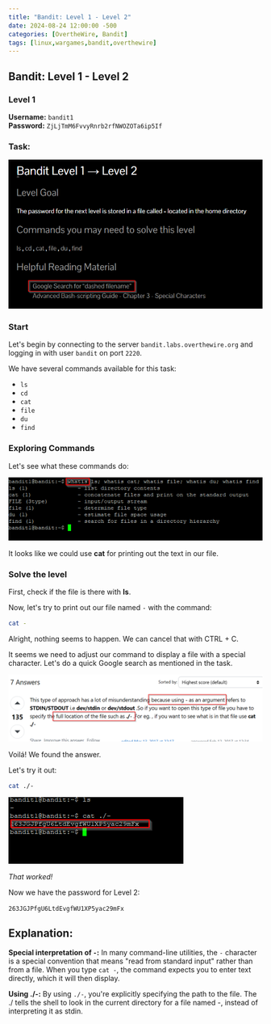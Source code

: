 ```yaml
---
title: "Bandit: Level 1 - Level 2"
date: 2024-08-24 12:00:00 -500 
categories: [OvertheWire, Bandit]
tags: [linux,wargames,bandit,overthewire]
---
```



## Bandit: Level 1 - Level 2
### Level 1

**Username:** `bandit1`  
**Password:** `ZjLjTmM6FvvyRnrb2rfNWOZOTa6ip5If`

### Task:

![Task](assets/img/Bandit_1/Bandit_1.png "Task")

### Start

Let's begin by connecting to the server `bandit.labs.overthewire.org` and logging in with user `bandit` on port `2220`.

We have several commands available for this task:

- `ls`
- `cd`
- `cat`
- `file`
- `du`
- `find`

### Exploring Commands

Let's see what these commands do:

![Pic2](assets/img/Bandit_1/Bandit_2.png)

It looks like we could use **cat** for printing out the text in our file.


### Solve the level

First, check if the file is there with **ls**.

Now, let's try to print out our file named `-` with the command:

```bash
cat - 
```

Alright, nothing seems to happen. We can cancel that with CTRL + C.

It seems we need to adjust our command to display a file with a special character. Let's do a quick Google search as mentioned in the task.

![Pic3](assets/img/Bandit_1/Bandit_3.png)






Voilá! We found the answer.


Let's try it out:

```bash
cat ./-
```
![Pic4]( assets/img/Bandit_1/Bandit_4.png)


*That worked!* 



Now we have the password for Level 2:

`263JGJPfgU6LtdEvgfWU1XP5yac29mFx`


## Explanation: 

**Special interpretation of `-`:**
In many command-line utilities, the `-` character is a special convention that means "read from standard input" rather than from a file. When you type `cat -`, the command expects you to enter text directly, which it will then display.

**Using ./-:**
By using `./-`, you're explicitly specifying the path to the file. The ./ tells the shell to look in the current directory for a file named -, instead of interpreting it as stdin.
